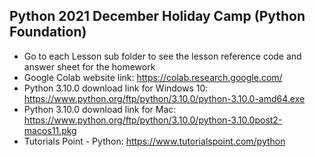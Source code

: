## Python 2021 December Holiday Camp (Python Foundation)

* Go to each Lesson sub folder to see the lesson reference code and answer sheet for the homework
* Google Colab website link: https://colab.research.google.com/
* Python 3.10.0 download link for Windows 10: https://www.python.org/ftp/python/3.10.0/python-3.10.0-amd64.exe
* Python 3.10.0 download link for Mac: https://www.python.org/ftp/python/3.10.0/python-3.10.0post2-macos11.pkg
* Tutorials Point - Python: https://www.tutorialspoint.com/python
